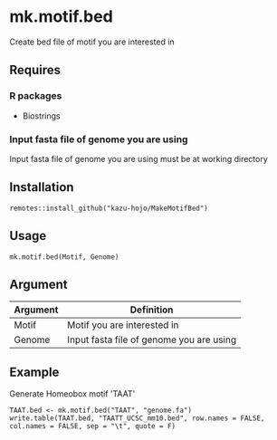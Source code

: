 # mk.motif.bed
Create bed file of motif you are interested in

## Requires
### R packages
* Biostrings

### Input fasta file of genome you are using
Input fasta file of genome you are using must be at working directory

## Installation
```
remotes::install_github("kazu-hojo/MakeMotifBed")
```

## Usage
```
mk.motif.bed(Motif, Genome)
```

## Argument
| Argument | Definition |
| ---- | ---- |
| Motif | Motif you are interested in |
| Genome | Input fasta file of genome you are using |

## Example
Generate Homeobox motif 'TAAT'
```
TAAT.bed <- mk.motif.bed("TAAT", "genome.fa")
write.table(TAAT.bed, "TAATT_UCSC_mm10.bed", row.names = FALSE, col.names = FALSE, sep = "\t", quote = F)
```
